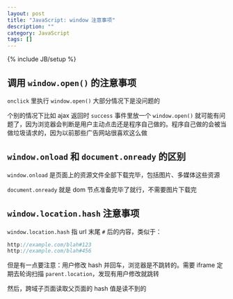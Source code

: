 ```yaml
---
layout: post
title: "JavaScript: window 注意事项"
description: ""
category: JavaScript
tags: []
---
```

{% include JB/setup %}

## 调用 `window.open()` 的注意事项

`onclick` 里执行 `window.open()` 大部分情况下是没问题的

个别的情况下比如 ajax 返回时 `success` 事件里放一个 `window.open()` 就可能有问题了，因为浏览器会判断是用户主动点击还是程序自己做的。程序自己做的会被当做垃圾请求的，因为以前那些广告网站很喜欢这么做

## `window.onload` 和 `document.onready` 的区别

`window.onload` 是页面上的资源文件全部下载完毕，包括图片、多媒体这些资源

`document.onready` 就是 dom 节点准备完毕了就行，不需要图片下载完

## `window.location.hash` 注意事项

`window.location.hash` 指 url 末尾 `#` 后的内容，类似于：

```js
http://example.com/blah#123
http://example.com/blah#456
```

但是有一点要注意：用户修改 hash 并回车，浏览器是不跳转的。需要 iframe 定期去轮询扫描 `parent.location`，发现有用户修改就跳转

然后，跨域子页面读取父页面的 hash 值是读不到的